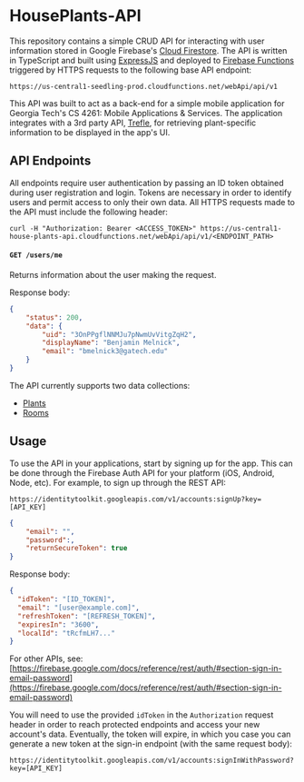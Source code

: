 # HousePlants-API

This repository contains a simple CRUD API for interacting with user information stored in Google Firebase's [Cloud Firestore](https://cloud.google.com/firestore). The API is written in TypeScript and built using [ExpressJS](https://expressjs.com/) and deployed to [Firebase Functions](https://firebase.google.com/docs/functions) triggered by HTTPS requests to the following base API endpoint:

```http
https://us-central1-seedling-prod.cloudfunctions.net/webApi/api/v1
```

This API was built to act as a back-end for a simple mobile application for Georgia Tech's CS 4261: Mobile Applications & Services. The application integrates with a 3rd party API, [Trefle](https://docs.trefle.io/), for retrieving plant-specific information to be displayed in the app's UI.

## API Endpoints

All endpoints require user authentication by passing an ID token obtained during user registration and login. Tokens are necessary in order to identify users and permit access to only their own data. All HTTPS requests made to the API must include the following header:

```http
curl -H "Authorization: Bearer <ACCESS_TOKEN>" https://us-central1-house-plants-api.cloudfunctions.net/webApi/api/v1/<ENDPOINT_PATH>
```

#### `GET /users/me`

Returns information about the user making the request.

Response body:

```json
{
    "status": 200,
    "data": {
        "uid": "3OnPPgflNNMJu7pNwmUvVitgZqH2",
        "displayName": "Benjamin Melnick",
        "email": "bmelnick3@gatech.edu"
    }
}
```

The API currently supports two data collections:

- [Plants](./docs/plants.md)
- [Rooms](./docs/rooms.md)

## Usage

To use the API in your applications, start by signing up for the app. This can be done through the Firebase Auth API for your platform (iOS, Android, Node, etc). For example, to sign up through the REST API:

```http
https://identitytoolkit.googleapis.com/v1/accounts:signUp?key=[API_KEY]
```

```json
{
    "email": "",
    "password":,
    "returnSecureToken": true
}
```

Response body:

```json
{
  "idToken": "[ID_TOKEN]",
  "email": "[user@example.com]",
  "refreshToken": "[REFRESH_TOKEN]",
  "expiresIn": "3600",
  "localId": "tRcfmLH7..."
}
```

For other APIs, see: [https://firebase.google.com/docs/reference/rest/auth/#section-sign-in-email-password](https://firebase.google.com/docs/reference/rest/auth/#section-sign-in-email-password)

You will need to use the provided `idToken` in the `Authorization` request header in order to reach protected endpoints and access your new account's data. Eventually, the token will expire, in which you case you can generate a new token at the sign-in endpoint (with the same request body): 

```http
https://identitytoolkit.googleapis.com/v1/accounts:signInWithPassword?key=[API_KEY]
```
